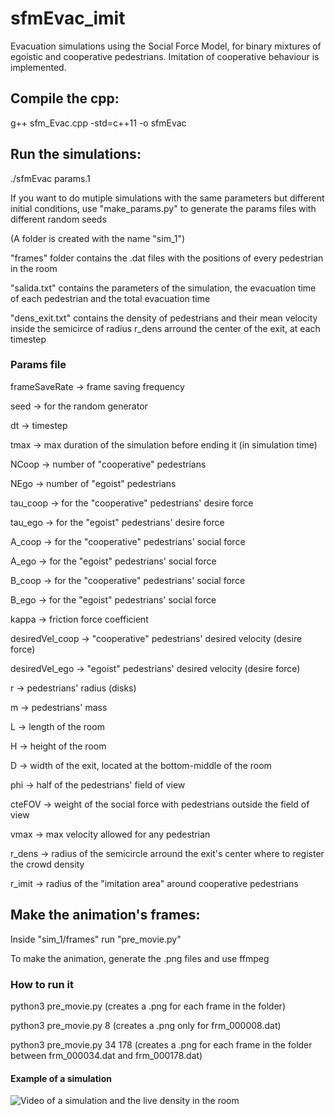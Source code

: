 # sfmEvac_imit
Evacuation simulations using the Social Force Model, for binary mixtures of egoistic and cooperative pedestrians. Imitation of cooperative behaviour is implemented.
## Compile the cpp:
g++ sfm_Evac.cpp -std=c++11 -o sfmEvac

## Run the simulations:
./sfmEvac params.1

If you want to do mutiple simulations with the same parameters but different initial conditions, use "make_params.py" to generate the params files with different random seeds

(A folder is created with the name "sim_1")

"frames" folder contains the .dat files with the positions of every pedestrian in the room

"salida.txt" contains the parameters of the simulation, the evacuation time of each pedestrian and the total evacuation time

"dens_exit.txt" contains the density of pedestrians and their mean velocity inside the semicirce of radius r_dens arround the center of the exit, at each timestep 
### Params file
frameSaveRate -> frame saving frequency

seed -> for the random generator

dt -> timestep

tmax -> max duration of the simulation before ending it (in simulation time)

NCoop -> number of "cooperative" pedestrians

NEgo -> number of "egoist" pedestrians

tau_coop -> for the "cooperative" pedestrians' desire force

tau_ego -> for the "egoist" pedestrians' desire force

A_coop -> for the "cooperative" pedestrians' social force

A_ego -> for the "egoist" pedestrians' social force

B_coop -> for the "cooperative" pedestrians' social force

B_ego -> for the "egoist" pedestrians' social force

kappa -> friction force coefficient

desiredVel_coop -> "cooperative" pedestrians' desired velocity (desire force)

desiredVel_ego -> "egoist" pedestrians' desired velocity (desire force)

r -> pedestrians' radius (disks)

m -> pedestrians' mass

L -> length of the room

H -> height of the room

D -> width of the exit, located at the bottom-middle of the room

phi -> half of the pedestrians' field of view

cteFOV -> weight of the social force with pedestrians outside the field of view

vmax -> max velocity allowed for any pedestrian

r_dens -> radius of the semicircle arround the exit's center where to register the crowd density

r_imit -> radius of the "imitation area" around cooperative pedestrians

## Make the animation's frames:
Inside "sim_1/frames" run "pre_movie.py"

To make the animation, generate the .png files and use ffmpeg
### How to run it
python3 pre_movie.py (creates a .png for each frame in the folder)

python3 pre_movie.py 8 (creates a .png only for frm_000008.dat)

python3 pre_movie.py 34 178 (creates a .png for each frame in the folder between frm_000034.dat and frm_000178.dat)

#### Example of a simulation
![Video of a simulation and the live density in the room](https://media.giphy.com/media/FchlfosBqgveVpRkav/giphy.gif)
